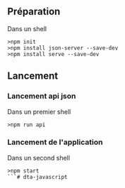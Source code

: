 
## Préparation

Dans un shell

```
>npm init
>npm install json-server --save-dev
>npm install serve --save-dev
```

## Lancement

### Lancement api json

Dans un premier shell

```
>npm run api
```

### Lancement de l'application

Dans un second shell

```
>npm start
```# dta-javascript